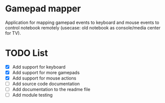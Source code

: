 # Gamepad mapper
Application for mapping gamepad events to keyboard and mouse events to control notebook remotely (usecase: old notebook as console/media center for TV).

# TODO List
- [x] Add support for keyboard
- [x] Add support for more gamepads
- [x] Add support for mouse actions
- [ ] Add source code documentation
- [ ] Add documentation to the readme file
- [ ] Add module testing